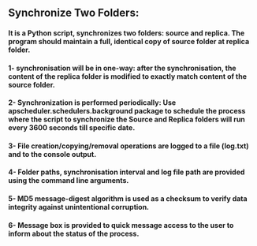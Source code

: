 ## Synchronize Two Folders:
#### It is a Python script, synchronizes two folders: source and replica. The program should maintain a full, identical copy of source folder at replica folder.

#### 1- synchronisation will be in one-way: after the synchronisation, the content of the replica folder is modified to exactly match content of the source folder.

#### 2- Synchronization is performed periodically: Use apscheduler.schedulers.background package to schedule the process where the script to synchronize the Source and Replica folders will run every 3600 seconds till specific date.

#### 3- File creation/copying/removal operations are logged to a file (log.txt) and to the console output.

#### 4- Folder paths, synchronisation interval and log file path are provided using the command line arguments.

#### 5-  MD5 message-digest algorithm is used as a checksum to verify data integrity against unintentional corruption.

#### 6- Message box is provided to quick message access to the user to inform about the status of the process.
